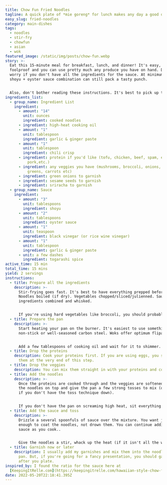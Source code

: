 ```yaml
---
title: Chow Fun Fried Noodles
tagline: A quick plate of *mie goreng* for lunch makes any day a good day.
easy_slug: fried-noodles
category: main-dishes
tags:
  - noodles
  - stir-fry
  - chowfun
  - asian
  - wok
featured_image: /static/img/posts/chow-fun.webp
story: >-
  Eat this 15-minute meal for breakfast, lunch, and dinner! It's easy, it's
  foolproof and you can use pretty much any produce you have on hand. Don't
  worry if you don't have all the ingredients for the sauce. At minimum, the
  shoyu + oyster sauce combination can still pack a tasty punch.


  Also, don't bother reading these instructions. It's best to pick up the technique by [watching the pros do it in this video](https://www.youtube.com/watch?v=GbauWTD1OXk). Gordon Ramsay does a [pretty good version](https://www.youtube.com/watch?v=xhsN_36OW4w) too.
ingredients_list:
  - group_name: Ingredient List
    ingredient:
      - amount: "14"
        unit: ounces
        ingredient: cooked noodles
      - ingredient: high-heat cooking oil
      - amount: "1"
        unit: tablespoon
        ingredient: garlic & ginger paste
      - amount: "1"
        unit: tablespoon
        ingredient: chili crisp
      - ingredient: protein if you'd like (tofu, chicken, beef, spam, eggs, ground
          pork,etc.)
      - ingredient: any veggies you have (mushrooms, broccoli, onions, bell peppers,
          greens, carrots etc)
      - ingredient: green onions to garnish
      - ingredient: sesame seeds to garnish
      - ingredient: sriracha to garnish
  - group_name: Sauce
    ingredient:
      - amount: "3"
        unit: tablespoons
        ingredient: shoyu
      - amount: "2"
        unit: tablespoons
        ingredient: oyster sauce
      - amount: "1"
        unit: teaspoon
        ingredient: black vinegar (or rice wine vinegar)
      - amount: "1"
        unit: tablespoon
        ingredient: garlic & ginger paste
      - unit: a few dashes
        ingredient: togarashi spice
active_time: 15 min
total_time: 15 mins
yield: 2 servings
instructions:
  - title: Prepare all the ingredients
    description: >-
      Stir-frying goes fast. It's best to have everything prepped before hand.
      Noodles boiled (if dry). Vegetables chopped/sliced/julienned. Sauce
      ingredients combined and whisked.


      If you're using hard vegetables like broccoli, you should probably give them a blanch to soften them up.
  - title: Prepare the pan
    description: >-
      Start heating your pan on the burner. It's easiest to use something
      non-stick or well-seasoned carbon steel. Woks offer optimum flipability.


      Add a few tablespoons of cooking oil and wait for it to shimmer.
  - title: Drop the proteins
    description: Cook your proteins first. If you are using eggs, you should drop
      them at the very end of this step.
  - title: Drop the veggies
    description: You can mix them straight in with your proteins and continue cooking.
  - title: Add the noodles
    description: >-
      Once the proteins are cooked through and the veggies are softened, throw
      the noodles on top and give the pan a few strong tosses to mix (or stirs
      if you don't have the toss technique down).


      If you don't have the pan on screaming high heat, sit everything sit flat for a minute.
  - title: Add the sauce and toss
    description: >-
      Drizzle a several spoonfuls of sauce over the mixture. You want just
      enough to coat the noodles, not drown them. You can continue adding more
      sauce as you cook..


      Give the noodles a stir, whack up the heat (if it isn't all the way up), and then continue to toss/stir everything as the edges crisp and the surfaces brown.
  - title: Garnish now or later
    description: I usually add my garnishes and mix them into the noodles in the
      pan. But, if you're going for a fancy presentation, you should garnish
      after you plate.
inspired_by: I found the ratio for the sauce here at
  [KeepingItRelle.com](https://keepingitrelle.com/hawaiian-style-chow-fun/).
date: 2022-05-20T22:18:41.395Z
---
```

